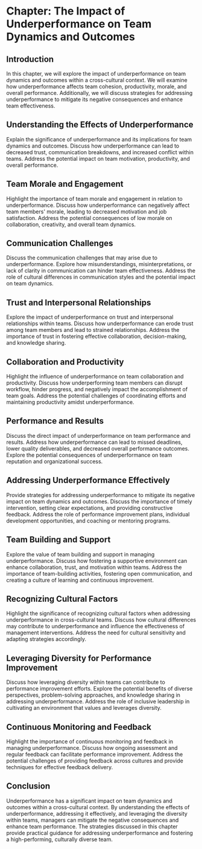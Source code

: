 Chapter: The Impact of Underperformance on Team Dynamics and Outcomes
=====================================================================

Introduction
------------

In this chapter, we will explore the impact of underperformance on team dynamics and outcomes within a cross-cultural context. We will examine how underperformance affects team cohesion, productivity, morale, and overall performance. Additionally, we will discuss strategies for addressing underperformance to mitigate its negative consequences and enhance team effectiveness.

Understanding the Effects of Underperformance
---------------------------------------------

Explain the significance of underperformance and its implications for team dynamics and outcomes. Discuss how underperformance can lead to decreased trust, communication breakdowns, and increased conflict within teams. Address the potential impact on team motivation, productivity, and overall performance.

Team Morale and Engagement
--------------------------

Highlight the importance of team morale and engagement in relation to underperformance. Discuss how underperformance can negatively affect team members' morale, leading to decreased motivation and job satisfaction. Address the potential consequences of low morale on collaboration, creativity, and overall team dynamics.

Communication Challenges
------------------------

Discuss the communication challenges that may arise due to underperformance. Explore how misunderstandings, misinterpretations, or lack of clarity in communication can hinder team effectiveness. Address the role of cultural differences in communication styles and the potential impact on team dynamics.

Trust and Interpersonal Relationships
-------------------------------------

Explore the impact of underperformance on trust and interpersonal relationships within teams. Discuss how underperformance can erode trust among team members and lead to strained relationships. Address the importance of trust in fostering effective collaboration, decision-making, and knowledge sharing.

Collaboration and Productivity
------------------------------

Highlight the influence of underperformance on team collaboration and productivity. Discuss how underperforming team members can disrupt workflow, hinder progress, and negatively impact the accomplishment of team goals. Address the potential challenges of coordinating efforts and maintaining productivity amidst underperformance.

Performance and Results
-----------------------

Discuss the direct impact of underperformance on team performance and results. Address how underperformance can lead to missed deadlines, lower quality deliverables, and decreased overall performance outcomes. Explore the potential consequences of underperformance on team reputation and organizational success.

Addressing Underperformance Effectively
---------------------------------------

Provide strategies for addressing underperformance to mitigate its negative impact on team dynamics and outcomes. Discuss the importance of timely intervention, setting clear expectations, and providing constructive feedback. Address the role of performance improvement plans, individual development opportunities, and coaching or mentoring programs.

Team Building and Support
-------------------------

Explore the value of team building and support in managing underperformance. Discuss how fostering a supportive environment can enhance collaboration, trust, and motivation within teams. Address the importance of team-building activities, fostering open communication, and creating a culture of learning and continuous improvement.

Recognizing Cultural Factors
----------------------------

Highlight the significance of recognizing cultural factors when addressing underperformance in cross-cultural teams. Discuss how cultural differences may contribute to underperformance and influence the effectiveness of management interventions. Address the need for cultural sensitivity and adapting strategies accordingly.

Leveraging Diversity for Performance Improvement
------------------------------------------------

Discuss how leveraging diversity within teams can contribute to performance improvement efforts. Explore the potential benefits of diverse perspectives, problem-solving approaches, and knowledge sharing in addressing underperformance. Address the role of inclusive leadership in cultivating an environment that values and leverages diversity.

Continuous Monitoring and Feedback
----------------------------------

Highlight the importance of continuous monitoring and feedback in managing underperformance. Discuss how ongoing assessment and regular feedback can facilitate performance improvement. Address the potential challenges of providing feedback across cultures and provide techniques for effective feedback delivery.

Conclusion
----------

Underperformance has a significant impact on team dynamics and outcomes within a cross-cultural context. By understanding the effects of underperformance, addressing it effectively, and leveraging the diversity within teams, managers can mitigate the negative consequences and enhance team performance. The strategies discussed in this chapter provide practical guidance for addressing underperformance and fostering a high-performing, culturally diverse team.
